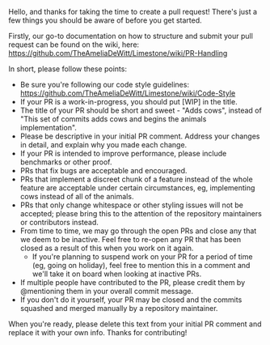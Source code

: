 Hello, and thanks for taking the time to create a pull request! There's just a few things you should be aware of before
you get started.

Firstly, our go-to documentation on how to structure and submit your pull request can be found on the wiki, here:
https://github.com/TheAmeliaDeWitt/Limestone/wiki/PR-Handling

In short, please follow these points:

* Be sure you're following our code style guidelines: https://github.com/TheAmeliaDeWitt/Limestone/wiki/Code-Style
* If your PR is a work-in-progress, you should put [WIP] in the title.
* The title of your PR should be short and sweet - "Adds cows", instead of "This set of commits adds cows and begins the animals implementation".
* Please be descriptive in your initial PR comment. Address your changes in detail, and explain why you made each change.
* If your PR is intended to improve performance, please include benchmarks or other proof.
* PRs that fix bugs are acceptable and encouraged.
* PRs that implement a discreet chunk of a feature instead of the whole feature are acceptable under certain circumstances,
  eg, implementing cows instead of all of the animals.
* PRs that only change whitespace or other styling issues will not be accepted; please bring this to the attention of the
  repository maintainers or contributors instead.
* From time to time, we may go through the open PRs and close any that we deem to be inactive. Feel free to re-open any
  PR that has been closed as a result of this when you work on it again.
    * If you're planning to suspend work on your PR for a period of time (eg, going on holiday), feel free to mention
      this in a comment and we'll take it on board when looking at inactive PRs.
* If multiple people have contributed to the PR, please credit them by @mentioning them in your overall commit message.
* If you don't do it yourself, your PR may be closed and the commits squashed and merged manually by a repository
  maintainer.

When you're ready, please delete this text from your initial PR comment and replace it with your own info. Thanks for contributing!
